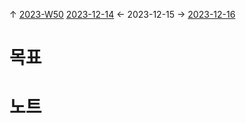 
↑ [2023-W50](2023-W50.md)
[2023-12-14](2023-12-14.md) ← 2023-12-15 → [2023-12-16](2023-12-16.md)


# 목표



# 노트




